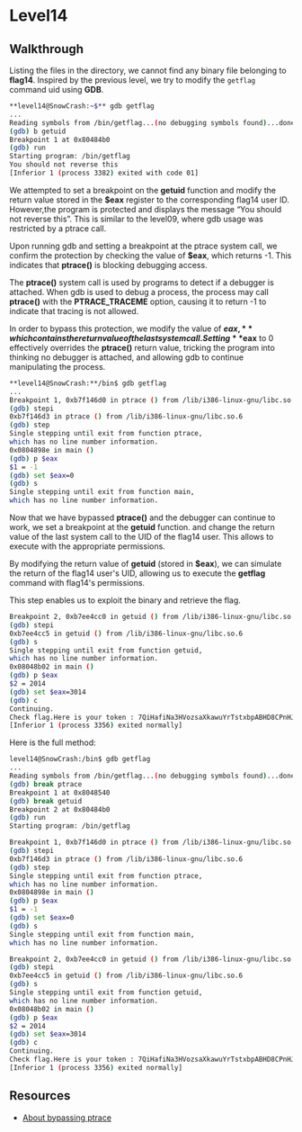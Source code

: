 # Level14

## Walkthrough

Listing the files in the directory, we cannot find any binary file belonging to **flag14**. Inspired by the previous level, we try to modify the `getflag` command uid using **GDB**. 

```bash
**level14@SnowCrash:~$** gdb getflag
...
Reading symbols from /bin/getflag...(no debugging symbols found)...done.
(gdb) b getuid
Breakpoint 1 at 0x80484b0
(gdb) run
Starting program: /bin/getflag 
You should not reverse this
[Inferior 1 (process 3382) exited with code 01]
```

We attempted to set a breakpoint on the **getuid** function and modify the return value stored in the **$eax** register to the corresponding flag14 user ID. However,the program is protected and displays the message “You should not reverse this”. This is similar to the level09, where gdb usage was restricted by a ptrace call. 

Upon running gdb and setting a breakpoint at the ptrace system call, we confirm the protection by checking the value of **$eax**, which returns -1. This indicates that **ptrace()** is blocking debugging access.

The **ptrace()** system call is used by programs to detect if a debugger is attached. When gdb is used to debug a process, the process may call **ptrace()** with the **PTRACE_TRACEME** option, causing it to return -1 to indicate that tracing is not allowed.

In order to bypass this protection, we modify the value of **$eax,** which contains the return value of the last system call. Setting **$eax** to 0 effectively overrides the **ptrace()** return value, tricking the program into thinking no debugger is attached, and allowing gdb to continue manipulating the process.

```bash
**level14@SnowCrash:**/bin$ gdb getflag
...
Breakpoint 1, 0xb7f146d0 in ptrace () from /lib/i386-linux-gnu/libc.so.6
(gdb) stepi
0xb7f146d3 in ptrace () from /lib/i386-linux-gnu/libc.so.6
(gdb) step
Single stepping until exit from function ptrace,
which has no line number information.
0x0804898e in main ()
(gdb) p $eax
$1 = -1
(gdb) set $eax=0
(gdb) s
Single stepping until exit from function main,
which has no line number information.
```

Now that we have bypassed **ptrace()** and the debugger can continue to work, we set a breakpoint at the **getuid** function. and change the return value of the last system call to the UID of the flag14 user. This allows to execute with the appropriate permissions. 

By modifying the return value of **getuid** (stored in **$eax**), we can simulate the return of the flag14 user's UID, allowing us to execute the **getflag** command with flag14's permissions.

This step enables us to exploit the binary and retrieve the flag.

```bash
Breakpoint 2, 0xb7ee4cc0 in getuid () from /lib/i386-linux-gnu/libc.so.6
(gdb) stepi
0xb7ee4cc5 in getuid () from /lib/i386-linux-gnu/libc.so.6
(gdb) s
Single stepping until exit from function getuid,
which has no line number information.
0x08048b02 in main ()
(gdb) p $eax
$2 = 2014
(gdb) set $eax=3014
(gdb) c
Continuing.
Check flag.Here is your token : 7QiHafiNa3HVozsaXkawuYrTstxbpABHD8CPnHJ
[Inferior 1 (process 3356) exited normally]
```

Here is the full method:

```bash
level14@SnowCrash:/bin$ gdb getflag
...
Reading symbols from /bin/getflag...(no debugging symbols found)...done.
(gdb) break ptrace
Breakpoint 1 at 0x8048540
(gdb) break getuid
Breakpoint 2 at 0x80484b0
(gdb) run
Starting program: /bin/getflag 

Breakpoint 1, 0xb7f146d0 in ptrace () from /lib/i386-linux-gnu/libc.so.6
(gdb) stepi
0xb7f146d3 in ptrace () from /lib/i386-linux-gnu/libc.so.6
(gdb) step
Single stepping until exit from function ptrace,
which has no line number information.
0x0804898e in main ()
(gdb) p $eax
$1 = -1
(gdb) set $eax=0
(gdb) s
Single stepping until exit from function main,
which has no line number information.

Breakpoint 2, 0xb7ee4cc0 in getuid () from /lib/i386-linux-gnu/libc.so.6
(gdb) stepi
0xb7ee4cc5 in getuid () from /lib/i386-linux-gnu/libc.so.6
(gdb) s
Single stepping until exit from function getuid,
which has no line number information.
0x08048b02 in main ()
(gdb) p $eax
$2 = 2014
(gdb) set $eax=3014
(gdb) c
Continuing.
Check flag.Here is your token : 7QiHafiNa3HVozsaXkawuYrTstxbpABHD8CPnHJ
[Inferior 1 (process 3356) exited normally]
```

## Resources

- [About bypassing ptrace](https://www.notion.so/snow-crash-17dd775f41e68097b62ac050b3473b11?pvs=21)
